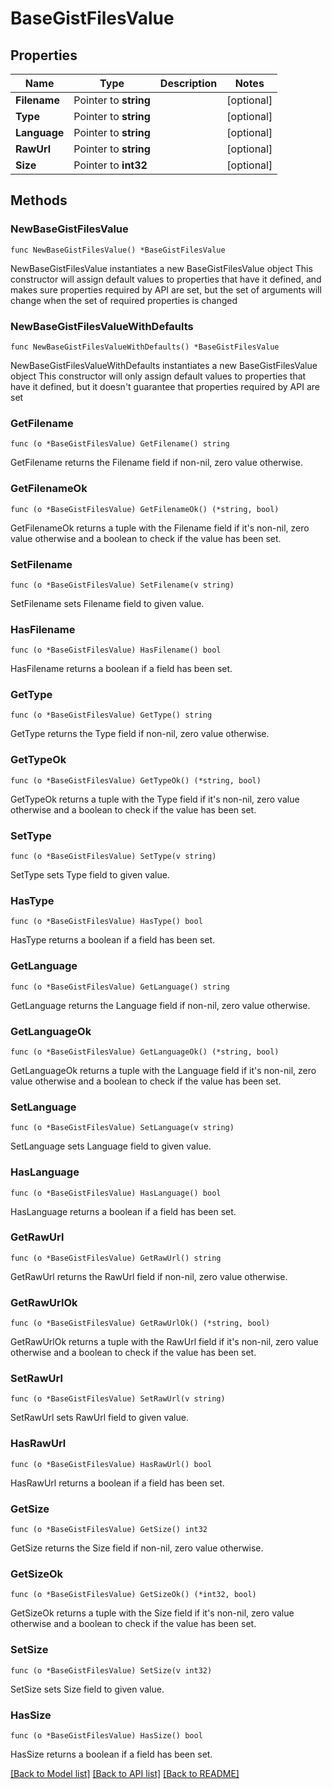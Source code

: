 # BaseGistFilesValue

## Properties

Name | Type | Description | Notes
------------ | ------------- | ------------- | -------------
**Filename** | Pointer to **string** |  | [optional] 
**Type** | Pointer to **string** |  | [optional] 
**Language** | Pointer to **string** |  | [optional] 
**RawUrl** | Pointer to **string** |  | [optional] 
**Size** | Pointer to **int32** |  | [optional] 

## Methods

### NewBaseGistFilesValue

`func NewBaseGistFilesValue() *BaseGistFilesValue`

NewBaseGistFilesValue instantiates a new BaseGistFilesValue object
This constructor will assign default values to properties that have it defined,
and makes sure properties required by API are set, but the set of arguments
will change when the set of required properties is changed

### NewBaseGistFilesValueWithDefaults

`func NewBaseGistFilesValueWithDefaults() *BaseGistFilesValue`

NewBaseGistFilesValueWithDefaults instantiates a new BaseGistFilesValue object
This constructor will only assign default values to properties that have it defined,
but it doesn't guarantee that properties required by API are set

### GetFilename

`func (o *BaseGistFilesValue) GetFilename() string`

GetFilename returns the Filename field if non-nil, zero value otherwise.

### GetFilenameOk

`func (o *BaseGistFilesValue) GetFilenameOk() (*string, bool)`

GetFilenameOk returns a tuple with the Filename field if it's non-nil, zero value otherwise
and a boolean to check if the value has been set.

### SetFilename

`func (o *BaseGistFilesValue) SetFilename(v string)`

SetFilename sets Filename field to given value.

### HasFilename

`func (o *BaseGistFilesValue) HasFilename() bool`

HasFilename returns a boolean if a field has been set.

### GetType

`func (o *BaseGistFilesValue) GetType() string`

GetType returns the Type field if non-nil, zero value otherwise.

### GetTypeOk

`func (o *BaseGistFilesValue) GetTypeOk() (*string, bool)`

GetTypeOk returns a tuple with the Type field if it's non-nil, zero value otherwise
and a boolean to check if the value has been set.

### SetType

`func (o *BaseGistFilesValue) SetType(v string)`

SetType sets Type field to given value.

### HasType

`func (o *BaseGistFilesValue) HasType() bool`

HasType returns a boolean if a field has been set.

### GetLanguage

`func (o *BaseGistFilesValue) GetLanguage() string`

GetLanguage returns the Language field if non-nil, zero value otherwise.

### GetLanguageOk

`func (o *BaseGistFilesValue) GetLanguageOk() (*string, bool)`

GetLanguageOk returns a tuple with the Language field if it's non-nil, zero value otherwise
and a boolean to check if the value has been set.

### SetLanguage

`func (o *BaseGistFilesValue) SetLanguage(v string)`

SetLanguage sets Language field to given value.

### HasLanguage

`func (o *BaseGistFilesValue) HasLanguage() bool`

HasLanguage returns a boolean if a field has been set.

### GetRawUrl

`func (o *BaseGistFilesValue) GetRawUrl() string`

GetRawUrl returns the RawUrl field if non-nil, zero value otherwise.

### GetRawUrlOk

`func (o *BaseGistFilesValue) GetRawUrlOk() (*string, bool)`

GetRawUrlOk returns a tuple with the RawUrl field if it's non-nil, zero value otherwise
and a boolean to check if the value has been set.

### SetRawUrl

`func (o *BaseGistFilesValue) SetRawUrl(v string)`

SetRawUrl sets RawUrl field to given value.

### HasRawUrl

`func (o *BaseGistFilesValue) HasRawUrl() bool`

HasRawUrl returns a boolean if a field has been set.

### GetSize

`func (o *BaseGistFilesValue) GetSize() int32`

GetSize returns the Size field if non-nil, zero value otherwise.

### GetSizeOk

`func (o *BaseGistFilesValue) GetSizeOk() (*int32, bool)`

GetSizeOk returns a tuple with the Size field if it's non-nil, zero value otherwise
and a boolean to check if the value has been set.

### SetSize

`func (o *BaseGistFilesValue) SetSize(v int32)`

SetSize sets Size field to given value.

### HasSize

`func (o *BaseGistFilesValue) HasSize() bool`

HasSize returns a boolean if a field has been set.


[[Back to Model list]](../README.md#documentation-for-models) [[Back to API list]](../README.md#documentation-for-api-endpoints) [[Back to README]](../README.md)


